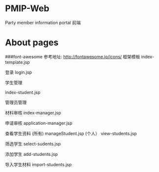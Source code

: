 # PMIP-Web
Party member information portal 前端
# About pages
###font-awesome 参考地址: http://fontawesome.io/icons/
框架模板 index-template.jsp

登录 login.jsp

学生管理
 
index-student.jsp

管理员管理

材料审核 index-manager.jsp

申请审核 application-manager.jsp

查看学生资料 (所有) manageStudent.jsp (个人） view-students.jsp

筛选学生 select-sudents.jsp

添加学生 add-students.jsp

导入学生材料 import-students.jsp
